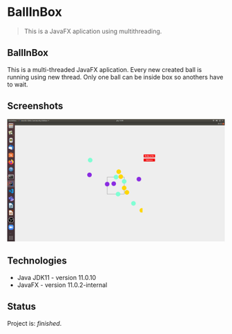# BallInBox
> This is a JavaFX aplication using multithreading.

## BallInBox
This is a multi-threaded JavaFX aplication. Every new created ball is running using new thread. Only one ball can be inside box so anothers have to wait.
## Screenshots
![Example screenshot](./screenshots/screen.png)

## Technologies
* Java JDK11 - version 11.0.10
* JavaFX - version 11.0.2-internal


## Status
Project is:  _finished_.
